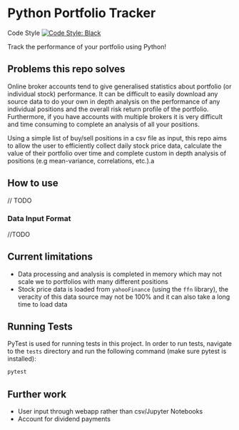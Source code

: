 # Python Portfolio Tracker

Code Style [![Code Style: Black](https://img.shields.io/badge/code%20style-black-black.svg)](https://github.com/ambv/black)

Track the performance of your portfolio using Python!

## Problems this repo solves

Online broker accounts tend to give generalised statistics about portfolio (or individual stock) performance. It can be difficult to easily download any source data to do your own in depth analysis on the performance of any individual positions and the overall risk return profile of the portfolio. Furthermore, if you have accounts with multiple brokers it is very difficult and time consuming to complete an analysis of all your positions.

Using a simple list of buy/sell positions in a csv file as input, this repo aims to allow the user to efficiently collect daily stock price data, calculate the value of their portfolio over time and complete custom in depth analysis of positions (e.g mean-variance, correlations, etc.).a

## How to use

// TODO

### Data Input Format

//TODO

## Current limitations

- Data processing and analysis is completed in memory which may not scale we to portfolios with many different positions
- Stock price data is loaded from `yahooFinance` (using the `ffn` library), the veracity of this data source may not be 100% and it can also take a long time to load data

## Running Tests

PyTest is used for running tests in this project. In order to run tests, navigate to the `tests` directory and run the following command (make sure pytest is installed):

```bash
pytest
```

## Further work

- User input through webapp rather than csv/Jupyter Notebooks
- Account for dividend payments
